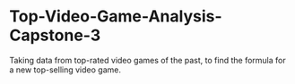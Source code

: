 # Top-Video-Game-Analysis-Capstone-3
Taking data from top-rated video games of the past, to find the formula for a new top-selling video game.

